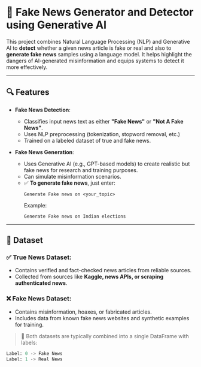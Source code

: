# 📰 Fake News Generator and Detector using Generative AI

This project combines Natural Language Processing (NLP) and Generative AI to **detect** whether a given news article is fake or real and also to **generate fake news** samples using a language model. It helps highlight the dangers of AI-generated misinformation and equips systems to detect it more effectively.

---

## 🔍 Features

- **Fake News Detection**:
  - Classifies input news text as either **"Fake News"** or **"Not A Fake News"**.
  - Uses NLP preprocessing (tokenization, stopword removal, etc.)
  - Trained on a labeled dataset of true and fake news.

- **Fake News Generation**:
  - Uses Generative AI (e.g., GPT-based models) to create realistic but fake news for research and training purposes.
  - Can simulate misinformation scenarios.
  - ✅ **To generate fake news**, just enter:
    ```
    Generate Fake news on <your_topic>
    ```
    Example:
    ```
    Generate Fake news on Indian elections
    ```

---

## 📁 Dataset

### ✅ True News Dataset:
- Contains verified and fact-checked news articles from reliable sources.
- Collected from sources like **Kaggle, news APIs, or scraping authenticated news**.

### ❌ Fake News Dataset:
- Contains misinformation, hoaxes, or fabricated articles.
- Includes data from known fake news websites and synthetic examples for training.

> 📌 Both datasets are typically combined into a single DataFrame with labels:
```python
Label: 0 -> Fake News  
Label: 1 -> Real News
